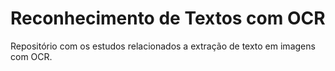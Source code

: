 # Reconhecimento de Textos com OCR

Repositório com os estudos relacionados a extração de texto em imagens com OCR.
